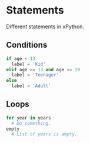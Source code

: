 # Statements

Different statements in xPython.

## Conditions

```python
if age < 13
  label = 'Kid'
elif age >= 13 and age <= 19
  label = 'Teenager'
else
  label = 'Adult'
```

## Loops

```python
for year in years
  # Do something.
empty
  # List of years is ampty.
```
